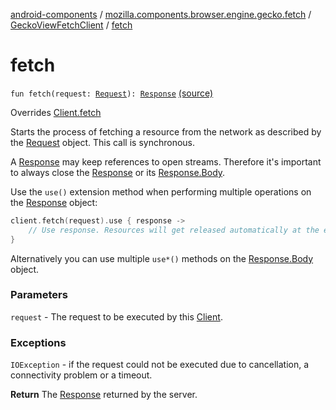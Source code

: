 [android-components](../../index.md) / [mozilla.components.browser.engine.gecko.fetch](../index.md) / [GeckoViewFetchClient](index.md) / [fetch](./fetch.md)

# fetch

`fun fetch(request: `[`Request`](../../mozilla.components.concept.fetch/-request/index.md)`): `[`Response`](../../mozilla.components.concept.fetch/-response/index.md) [(source)](https://github.com/mozilla-mobile/android-components/blob/master/components/browser/engine-gecko-nightly/src/main/java/mozilla/components/browser/engine/gecko/fetch/GeckoViewFetchClient.kt#L42)

Overrides [Client.fetch](../../mozilla.components.concept.fetch/-client/fetch.md)

Starts the process of fetching a resource from the network as described by the [Request](../../mozilla.components.concept.fetch/-request/index.md) object. This call is
synchronous.

A [Response](../../mozilla.components.concept.fetch/-response/index.md) may keep references to open streams. Therefore it's important to always close the [Response](../../mozilla.components.concept.fetch/-response/index.md) or
its [Response.Body](../../mozilla.components.concept.fetch/-response/-body/index.md).

Use the `use()` extension method when performing multiple operations on the [Response](../../mozilla.components.concept.fetch/-response/index.md) object:

``` Kotlin
client.fetch(request).use { response ->
    // Use response. Resources will get released automatically at the end of the block.
}
```

Alternatively you can use multiple `use*()` methods on the [Response.Body](../../mozilla.components.concept.fetch/-response/-body/index.md) object.

### Parameters

`request` - The request to be executed by this [Client](../../mozilla.components.concept.fetch/-client/index.md).

### Exceptions

`IOException` - if the request could not be executed due to cancellation, a connectivity problem or a
timeout.

**Return**
The [Response](../../mozilla.components.concept.fetch/-response/index.md) returned by the server.

